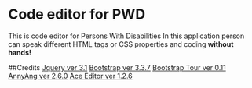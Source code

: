 # Code editor for PWD
This is code editor for Persons With Disabilities
In this application person can speak different HTML tags or CSS properties and coding **without hands!**


##Credits
    [Jquery ver 3.1](https://cdnjs.cloudflare.com/ajax/libs/jquery/3.1.1/jquery.min.js)
    [Bootstrap ver 3.3.7](https://cdnjs.cloudflare.com/ajax/libs/twitter-bootstrap/3.3.7/js/bootstrap.min.js)
    [Bootstrap Tour ver 0.11](https://cdnjs.cloudflare.com/ajax/libs/bootstrap-tour/0.11.0/js/bootstrap-tour.min.js)
    [AnnyAng ver 2.6.0](https://cdnjs.cloudflare.com/ajax/libs/annyang/2.6.0/annyang.min.js)
    [Ace Editor ver 1.2.6](https://cdnjs.cloudflare.com/ajax/libs/ace/1.2.6/ace.js)
